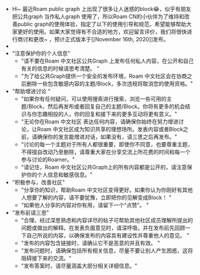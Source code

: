 - Hi~ 最近Roam public graph 上出现了很多让人迷惑的block😂，似乎有朋友把公共graph 当作私人graph 使用了，所以Roam CN的小伙伴为了维持和改善public graph的使用体验，指定了以下的使用引导和规范，希望能够帮助大家更好的使用。如果大家觉得有不合适的地方，欢迎留言评价，我们将很快进行商讨和更改~ ，预计正式版本于[[November 16th, 2020]]发布。
- 
- "注意保护你的个人信息"
    - "请不要在Roam 中文社区公共Graph 上发布任何私人内容，在公开和自己有关的信息的时候请思考清楚。
"
    - "为了给公共Graph提供一个安全的发布环境，Roam 中文社区会在协商之后删除一些包含敏感内容的主题/Block，多次违规将取消您的使用资格。"
- "帮助增进讨论
"
    - "如果你有任何疑问，可以使用搜索进行搜索，浏览一些可用的主题/Block，然后再发布或者回复自己的主题/Block。你将有更多的机会结识与你志趣相投的人，你的回复和接下来的更多互动将更有意义。"
    - "无论你在Roam 中文社区 表达任何内容，请确保你始终在努力增进讨论，让Roam 中文社区成为知识共享的理想场所。发表内容或者Block之前，请确保你的发言能增进对话，如果没有，请三思之后再发布。"
    - "讨论的每一个主题对于所有人都很重要，即使你不同意，也要尊重主题，不得擅自改动乃至删除，请尊重大家在分享交流上所花费的时间和每一个参与讨论的Roamer。"
    - "请记住，Roam 中文社区公共Graph上的所有内容都是公开的，请注意保护你的个人信息和敏感信息。"
- "积极参与，改善社区"
    - "分享你的知识，帮助Roam 中文社区变得更好。如果你认为你刚好有其他人想要了解的内容，请不要犹豫，立即把你的见解变成Block！
"
    - "如果他人分享的内容对你有用，请留下一个“点赞”。
"
- "发布前请三思"
    - "合理、经过深思熟虑和内容详尽的帖子可帮助其他社区成员理解所提出的问题或做出的解释。在发表负面意见时，请深呼吸，并在发布前先回顾一下自己所说的内容，以确保发布的内容具有建设性并尊重他人的意见。
"
    - "发布的内容包含链接时，请确认它不是恶意的并且有效。
"
    - "发布问题时，请确保包括所有相关信息，尽量不要让别人产生困惑，这将阻碍接下来的交流。"
    - "发布答案时，请尽量涵盖大部分相关详细信息。"
